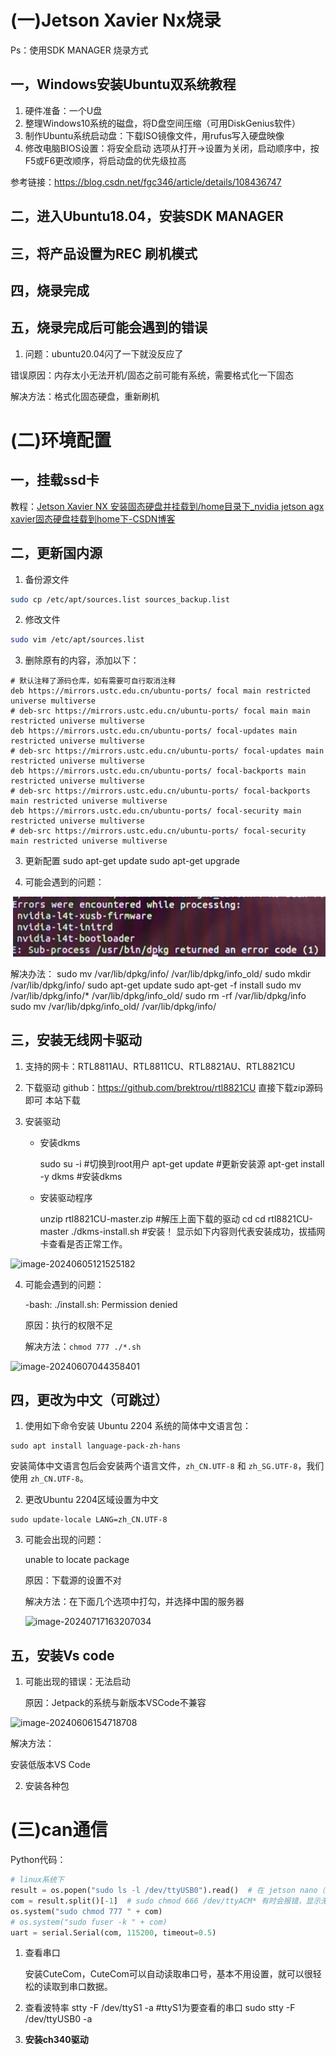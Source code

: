 # (一)Jetson Xavier Nx烧录



Ps：使用SDK MANAGER 烧录方式

## 一，Windows安装Ubuntu双系统教程

1. 硬件准备：一个U盘
2. 整理Windows10系统的磁盘，将D盘空间压缩（可用DiskGenius软件）
3. 制作Ubuntu系统启动盘：下载ISO镜像文件，用rufus写入硬盘映像
4. 修改电脑BIOS设置：将安全启动 选项从打开->设置为关闭，启动顺序中，按F5或F6更改顺序，将启动盘的优先级拉高

参考链接：https://blog.csdn.net/fgc346/article/details/108436747

## 二，进入Ubuntu18.04，安装SDK MANAGER

## 三，将产品设置为REC 刷机模式

## 四，烧录完成

## 五，烧录完成后可能会遇到的错误

1. 问题：ubuntu20.04闪了一下就没反应了

错误原因：内存太小无法开机/固态之前可能有系统，需要格式化一下固态

解决方法：格式化固态硬盘，重新刷机

# (二)环境配置

## 一，挂载ssd卡

教程：[Jetson Xavier NX 安装固态硬盘并挂载到/home目录下_nvidia jetson agx xavier固态硬盘挂载到home下-CSDN博客](https://blog.csdn.net/rorypeck/article/details/122636393)

## 二，更新国内源

1. 备份源文件

```bash
sudo cp /etc/apt/sources.list sources_backup.list
```

2. 修改文件

```bash
sudo vim /etc/apt/sources.list
```

3. 删除原有的内容，添加以下：

```
# 默认注释了源码仓库，如有需要可自行取消注释
deb https://mirrors.ustc.edu.cn/ubuntu-ports/ focal main restricted universe multiverse
# deb-src https://mirrors.ustc.edu.cn/ubuntu-ports/ focal main main restricted universe multiverse
deb https://mirrors.ustc.edu.cn/ubuntu-ports/ focal-updates main restricted universe multiverse
# deb-src https://mirrors.ustc.edu.cn/ubuntu-ports/ focal-updates main restricted universe multiverse
deb https://mirrors.ustc.edu.cn/ubuntu-ports/ focal-backports main restricted universe multiverse
# deb-src https://mirrors.ustc.edu.cn/ubuntu-ports/ focal-backports main restricted universe multiverse
deb https://mirrors.ustc.edu.cn/ubuntu-ports/ focal-security main restricted universe multiverse
# deb-src https://mirrors.ustc.edu.cn/ubuntu-ports/ focal-security main restricted universe multiverse
```

3. 更新配置
   sudo apt-get update
   sudo apt-get upgrade

4. 可能会遇到的问题：

![image-20240607042911199](images\image-20240607042911199.png)

解决办法：
sudo mv /var/lib/dpkg/info/ /var/lib/dpkg/info_old/
sudo mkdir /var/lib/dpkg/info/
sudo apt-get update
sudo apt-get -f install
sudo mv /var/lib/dpkg/info/* /var/lib/dpkg/info_old/
sudo rm -rf /var/lib/dpkg/info
sudo mv /var/lib/dpkg/info_old/ /var/lib/dpkg/info/

## 三，安装无线网卡驱动

1. 支持的网卡：RTL8811AU、RTL8811CU、RTL8821AU、RTL8821CU

2. 下载驱动
   github：https://github.com/brektrou/rtl8821CU       直接下载zip源码即可
   本站下载

3. 安装驱动

   + 安装dkms

     sudo su -i        #切换到root用户
     apt-get update    #更新安装源
     apt-get install -y dkms    #安装dkms

   + 安装驱动程序

     unzip rtl8821CU-master.zip    #解压上面下载的驱动
     cd cd rtl8821CU-master
     ./dkms-install.sh             #安装！
     显示如下内容则代表安装成功，拔插网卡查看是否正常工作。

![image-20240605121525182](C:\Users\张晶琦\AppData\Roaming\Typora\typora-user-images\image-20240605121525182.png)

4. 可能会遇到的问题：

   -bash: ./install.sh: Permission denied

   原因：执行的权限不足

   解决方法：```chmod 777 ./*.sh```

![image-20240607044358401](C:\Users\张晶琦\AppData\Roaming\Typora\typora-user-images\image-20240607044358401.png)

## 四，更改为中文（可跳过）

1. 使用如下命令安装 Ubuntu 2204 系统的简体中文语言包：

```
sudo apt install language-pack-zh-hans
```

安装简体中文语言包后会安装两个语言文件，`zh_CN.UTF-8` 和 `zh_SG.UTF-8`，我们使用 `zh_CN.UTF-8`。

2. 更改Ubuntu 2204区域设置为中文

```
sudo update-locale LANG=zh_CN.UTF-8
```

3. 可能会出现的问题：

   unable to locate package

   原因：下载源的设置不对

   解决方法：在下面几个选项中打勾，并选择中国的服务器

   ![image-20240717163207034](C:\Users\张晶琦\AppData\Roaming\Typora\typora-user-images\image-20240717163207034.png)

## 五，安装Vs code

1. 可能出现的错误：无法启动

   原因：Jetpack的系统与新版本VSCode不兼容

![image-20240606154718708](C:\Users\张晶琦\AppData\Roaming\Typora\typora-user-images\image-20240606154718708.png)

解决方法：

安装低版本VS Code

2. 安装各种包

# (三)can通信

Python代码：


```python
# linux系统下
result = os.popen("sudo ls -l /dev/ttyUSB0").read()  # 在 jetson nano（ubuntu）及树莓派（raspbian）下控制电机测试，相应的输入连接的串口和波特率
com = result.split()[-1]  # sudo chmod 666 /dev/ttyACM* 有时会报错，显示无曲线打开串口，这时需运行左侧命令
os.system("sudo chmod 777 " + com)
# os.system("sudo fuser -k " + com)
uart = serial.Serial(com, 115200, timeout=0.5)
```

1. 查看串口

   安装CuteCom，CuteCom可以自动读取串口号，基本不用设置，就可以很轻松的读取到串口数据。

2. 查看波特率
   stty -F /dev/ttyS1 -a    #ttyS1为要查看的串口
   sudo stty -F /dev/ttyUSB0 -a

3. **安装ch340驱动**
